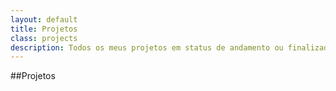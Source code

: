 ```yaml
---
layout: default
title: Projetos
class: projects
description: Todos os meus projetos em status de andamento ou finalizado.
---
```


##Projetos
<!--
    <h3>Em andamento</h3>
    <ul>
        <li><a href='https://github.com/raphamorim/5-Reasons-You-Should-Use-Headphones/' target='_blank'>Why you should use Headphones?</a> (2014 - até agora)</li>
        <li><a href='http://raphamorim.github.io/sound-hunter/' target='_blank'>Sound Hunter</a> (2014 - até agora)</li>
        <li><a href='http://raphamorim.github.io/MapJs/' target='_blank'>MapJs</a> (2014 - até agora) </li>
        <li><a href='http://raphamundi.com/' target='_blank'>Raphamundi.com</a> (2014 - até agora)</li>
    </ul>

    <h3>Finalizados</h3>
    <ul>
        <li><a href='https://github.com/raphamorim/hackathon-1746' target='_blank'>HackAthon 1746</a> (2013)</li>
        <li><a href='http://xgoservice.com.br/' target='_blank'>Xgoservice.com.br</a> (2013)</li>
        <li><a href='http://rioimagemarte.com.br/' target='_blank'>Rioimagemarte.com.br</a> (2013)</li>
        <li><a href='http://refsolucoes.com.br/' target='_blank'>Refsolucoes.com.br</a> (2013)</li>
        <li><a href='http://ceriquesantos.com.br/' target='_blank'>Ceriquesantos.com.br</a> (2013)</li>
        <li><a href='http://agscine.com.br/' target='_blank'>Agscine.com.br</a> (2013)</li>
        <li><a href='http://kingcrabrio.com.br/' target='_blank'>Kingcrabrio.com.br</a> (2013)</li>
        <li><a href='http://uniprintdigital.com.br/' target='_blank'>Uniprintdigital.com.br</a> (2013)</li>
        <li><a href='http://fgriotransporte.com.br/' target='_blank'>Fgriotransporte.com.br</a> (2013)</li>
        <li><a href='http://sieltelecom.com.br/' target='_blank'>Sieltelecom.com.br</a> (2013)</li>
        <li><a href='http://persianascatumbi.com.br/' target='_blank'>Persianascatumbi.com.br</a> (2013)</li>
        <li><a href='http://showdebolla.com.br/' target='_blank'>Showdebolla.com.br</a> (2013)</li>
        <li><a href='http://stopcar.srv.br' target='_blank'>Stopcar.srv.br</a> (2013)</li>
        <li><a href='http://serralherianovainhauma.com.br/' target='_blank'>Serralherianovainhauma.com.br</a> (2013)</li>
        <li><a href='http://dancespace.com.br/' target='_blank'>Dancespace.com.br</a> (2013)</li>
        <li><a href='http://www.windowsphone.com/pt-br/store/app/tabela-peri%C3%B3dica/c7774ed0-9460-4904-8bec-a71f5d76da40' target='_blank'>
        Tabela Periódica para Windows Phone</a> (2013)</li>
    </ul>


 -->